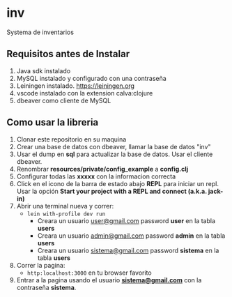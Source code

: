 # inv
Systema de inventarios

## Requisitos antes de Instalar
1. Java sdk instalado
2. MySQL instalado y configurado con una contraseña
3. Leiningen instalado. https://leiningen.org
4. vscode instalado con la extension calva:clojure
5. dbeaver como cliente de MySQL

## Como usar la libreria
1. Clonar este repositorio en su maquina
2. Crear una base de datos con dbeaver, llamar la base de datos "inv"
3. Usar el dump en **sql** para actualizar la base de datos.  Usar el cliente dbeaver.
4. Renombrar **resources/private/config_example** a **config.clj**
6. Configurar todas las **xxxxx** con la informacion correcta
7. Click en el icono de la barra de estado abajo **REPL** para iniciar un repl. Usar la opción **Start your project with a REPL and connect (a.k.a. jack-in)**
8. Abrir una terminal nueva y correr: 
   * `lein with-profile dev run`
      * Creara un usuario user@gmail.com password **user** en la tabla **users**
      * Creara un usuario admin@gmail.com password **admin** en la tabla **users**
      * Creara un usuario sistema@gmail.com password **sistema** en la tabla **users**
09. Correr la pagina:
    * `http:localhost:3000` en tu browser favorito
10. Entrar a la pagina usando el usuario **sistema@gmail.com** con la contraseña **sistema**.